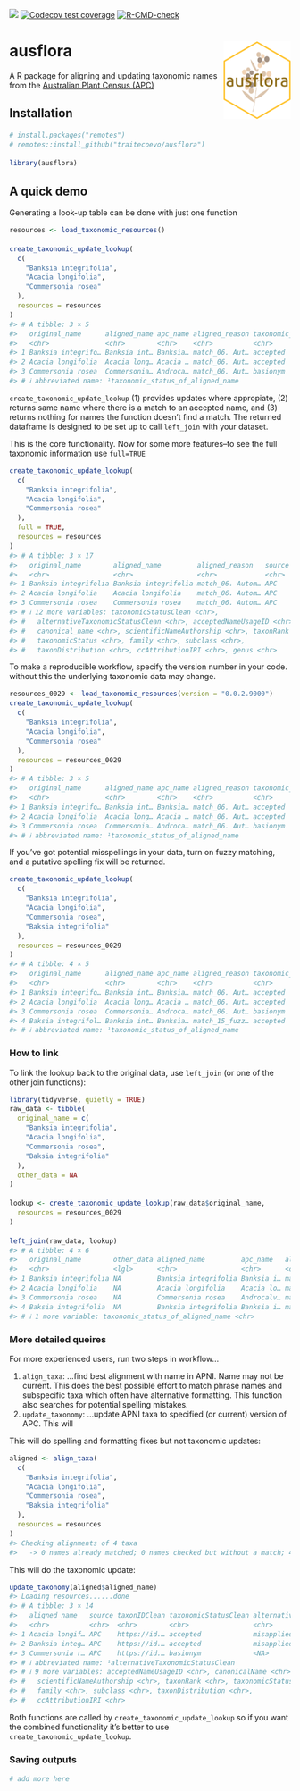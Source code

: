 
<!-- README.md is generated from README.Rmd. Please edit that file -->
<!-- badges: start -->

[![](https://img.shields.io/badge/lifecycle-experimental-orange.svg)](https://lifecycle.r-lib.org/articles/stages.html#experimental)
[![Codecov test
coverage](https://codecov.io/gh/traitecoevo/ausflora/branch/master/graph/badge.svg)](https://app.codecov.io/gh/traitecoevo/ausflora?branch=master)
[![R-CMD-check](https://github.com/traitecoevo/ausflora/actions/workflows/R-CMD-check.yaml/badge.svg)](https://github.com/traitecoevo/ausflora/actions/workflows/R-CMD-check.yaml)
<!-- badges: end -->

# ausflora <img src="inst/figures/ausflora_hex2.png" align="right" width="120"/>

A R package for aligning and updating taxonomic names from the
[Australian Plant Census
(APC)](https://biodiversity.org.au/nsl/services/search/taxonomy)

## Installation

``` r
# install.packages("remotes")
# remotes::install_github("traitecoevo/ausflora")

library(ausflora)
```

## A quick demo

Generating a look-up table can be done with just one function

``` r
resources <- load_taxonomic_resources()

create_taxonomic_update_lookup(
  c(
    "Banksia integrifolia",
    "Acacia longifolia",
    "Commersonia rosea"
  ),
  resources = resources
)
#> # A tibble: 3 × 5
#>   original_name      aligned_name apc_name aligned_reason taxonomic_status_of_…¹
#>   <chr>              <chr>        <chr>    <chr>          <chr>                 
#> 1 Banksia integrifo… Banksia int… Banksia… match_06. Aut… accepted              
#> 2 Acacia longifolia  Acacia long… Acacia … match_06. Aut… accepted              
#> 3 Commersonia rosea  Commersonia… Androca… match_06. Aut… basionym              
#> # ℹ abbreviated name: ¹​taxonomic_status_of_aligned_name
```

`create_taxonomic_update_lookup` (1) provides updates where appropiate,
(2) returns same name where there is a match to an accepted name, and
(3) returns nothing for names the function doesn’t find a match. The
returned dataframe is designed to be set up to call `left_join` with
your dataset.

This is the core functionality. Now for some more features–to see the
full taxonomic information use `full=TRUE`

``` r
create_taxonomic_update_lookup(
  c(
    "Banksia integrifolia",
    "Acacia longifolia",
    "Commersonia rosea"
  ),
  full = TRUE,
  resources = resources
)
#> # A tibble: 3 × 17
#>   original_name        aligned_name         aligned_reason   source taxonIDClean
#>   <chr>                <chr>                <chr>            <chr>  <chr>       
#> 1 Banksia integrifolia Banksia integrifolia match_06. Autom… APC    https://id.…
#> 2 Acacia longifolia    Acacia longifolia    match_06. Autom… APC    https://id.…
#> 3 Commersonia rosea    Commersonia rosea    match_06. Autom… APC    https://id.…
#> # ℹ 12 more variables: taxonomicStatusClean <chr>,
#> #   alternativeTaxonomicStatusClean <chr>, acceptedNameUsageID <chr>,
#> #   canonical_name <chr>, scientificNameAuthorship <chr>, taxonRank <chr>,
#> #   taxonomicStatus <chr>, family <chr>, subclass <chr>,
#> #   taxonDistribution <chr>, ccAttributionIRI <chr>, genus <chr>
```

To make a reproducible workflow, specify the version number in your
code. without this the underlying taxonomic data may change.

``` r
resources_0029 <- load_taxonomic_resources(version = "0.0.2.9000")
create_taxonomic_update_lookup(
  c(
    "Banksia integrifolia",
    "Acacia longifolia",
    "Commersonia rosea"
  ),
  resources = resources_0029
)
#> # A tibble: 3 × 5
#>   original_name      aligned_name apc_name aligned_reason taxonomic_status_of_…¹
#>   <chr>              <chr>        <chr>    <chr>          <chr>                 
#> 1 Banksia integrifo… Banksia int… Banksia… match_06. Aut… accepted              
#> 2 Acacia longifolia  Acacia long… Acacia … match_06. Aut… accepted              
#> 3 Commersonia rosea  Commersonia… Androca… match_06. Aut… basionym              
#> # ℹ abbreviated name: ¹​taxonomic_status_of_aligned_name
```

If you’ve got potential misspellings in your data, turn on fuzzy
matching, and a putative spelling fix will be returned.

``` r
create_taxonomic_update_lookup(
  c(
    "Banksia integrifolia",
    "Acacia longifolia",
    "Commersonia rosea",
    "Baksia integrifolia"
  ),
  resources = resources_0029
)
#> # A tibble: 4 × 5
#>   original_name      aligned_name apc_name aligned_reason taxonomic_status_of_…¹
#>   <chr>              <chr>        <chr>    <chr>          <chr>                 
#> 1 Banksia integrifo… Banksia int… Banksia… match_06. Aut… accepted              
#> 2 Acacia longifolia  Acacia long… Acacia … match_06. Aut… accepted              
#> 3 Commersonia rosea  Commersonia… Androca… match_06. Aut… basionym              
#> 4 Baksia integrifol… Banksia int… Banksia… match_15_fuzz… accepted              
#> # ℹ abbreviated name: ¹​taxonomic_status_of_aligned_name
```

### How to link

To link the lookup back to the original data, use `left_join` (or one of
the other join functions):

``` r
library(tidyverse, quietly = TRUE)
raw_data <- tibble(
  original_name = c(
    "Banksia integrifolia",
    "Acacia longifolia",
    "Commersonia rosea",
    "Baksia integrifolia"
  ),
  other_data = NA
)

lookup <- create_taxonomic_update_lookup(raw_data$original_name,
  resources = resources_0029
)

left_join(raw_data, lookup)
#> # A tibble: 4 × 6
#>   original_name        other_data aligned_name         apc_name   aligned_reason
#>   <chr>                <lgl>      <chr>                <chr>      <chr>         
#> 1 Banksia integrifolia NA         Banksia integrifolia Banksia i… match_06. Aut…
#> 2 Acacia longifolia    NA         Acacia longifolia    Acacia lo… match_06. Aut…
#> 3 Commersonia rosea    NA         Commersonia rosea    Androcalv… match_06. Aut…
#> 4 Baksia integrifolia  NA         Banksia integrifolia Banksia i… match_15_fuzz…
#> # ℹ 1 more variable: taxonomic_status_of_aligned_name <chr>
```

### More detailed queires

For more experienced users, run two steps in workflow…

1.  `align_taxa`: …find best alignment with name in APNI. Name may not
    be current. This does the best possible effort to match phrase names
    and subspecific taxa which often have alternative formatting. This
    function also searches for potential spelling mistakes.
2.  `update_taxonomy`: …update APNI taxa to specified (or current)
    version of APC. This will

This will do spelling and formatting fixes but not taxonomic updates:

``` r
aligned <- align_taxa(
  c(
    "Banksia integrifolia",
    "Acacia longifolia",
    "Commersonia rosea",
    "Baksia integrifolia"
  ),
  resources = resources
)
#> Checking alignments of 4 taxa
#>   -> 0 names already matched; 0 names checked but without a match; 4 taxa yet to be checked
```

This will do the taxonomic update:

``` r
update_taxonomy(aligned$aligned_name)
#> Loading resources......done
#> # A tibble: 3 × 14
#>   aligned_name   source taxonIDClean taxonomicStatusClean alternativeTaxonomic…¹
#>   <chr>          <chr>  <chr>        <chr>                <chr>                 
#> 1 Acacia longif… APC    https://id.… accepted             misapplied            
#> 2 Banksia integ… APC    https://id.… accepted             misapplied            
#> 3 Commersonia r… APC    https://id.… basionym             <NA>                  
#> # ℹ abbreviated name: ¹​alternativeTaxonomicStatusClean
#> # ℹ 9 more variables: acceptedNameUsageID <chr>, canonicalName <chr>,
#> #   scientificNameAuthorship <chr>, taxonRank <chr>, taxonomicStatus <chr>,
#> #   family <chr>, subclass <chr>, taxonDistribution <chr>,
#> #   ccAttributionIRI <chr>
```

Both functions are called by `create_taxonomic_update_lookup` so if you
want the combined functionality it’s better to use
`create_taxonomic_update_lookup`.

### Saving outputs

``` r
# add more here
```
